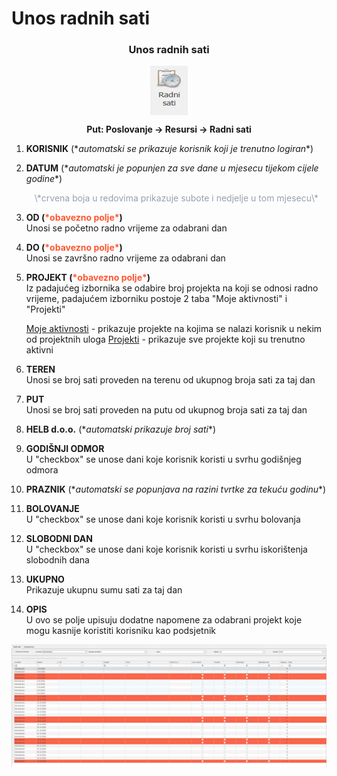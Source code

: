 # Unos radnih sati

### <p align=center>**Unos radnih sati**  

<img src="../images/unosRadnihSati.png"
    alt="Unos radnih sati"
    style="display: block;
            margin-left: auto;
            margin-right: auto;" 
/>

**<p align=center>Put: Poslovanje → Resursi → Radni sati**  

1. **KORISNIK** (\**automatski se prikazuje korisnik koji je trenutno logiran**)  

2. **DATUM** (\**automatski je popunjen za sve dane u mjesecu tijekom cijele godine**)  
    <p align=center><span style="color: #97a0af">\*crvena boja u redovima prikazuje subote i nedjelje u tom mjesecu\*</span></p>

3. **OD (<span style="color: #ff5630">\*obavezno polje\*</span>)**   
    Unosi se početno radno vrijeme za odabrani dan

4. **DO (<span style="color: #ff5630">\*obavezno polje\*</span>)**   
    Unosi se završno radno vrijeme za odabrani dan
    
5. **PROJEKT (<span style="color: #ff5630">\*obavezno polje\*</span>)**     
    Iz padajućeg izbornika se odabire broj projekta na koji se odnosi radno vrijeme, padajućem izborniku postoje 2 taba "Moje aktivnosti" i "Projekti"

    <ins>Moje aktivnosti</ins> - prikazuje projekte na kojima se nalazi korisnik u nekim od projektnih uloga 
    <ins>Projekti</ins> - prikazuje sve projekte koji su trenutno aktivni
    
6. **TEREN**        
    Unosi se broj sati proveden na terenu od ukupnog broja sati za taj dan

7. **PUT**      
    Unosi se broj sati proveden na putu od ukupnog broja sati za taj dan

8. **HELB d.o.o.** (\**automatski prikazuje broj sati**)  

9. **GODIŠNJI ODMOR**  
    U "checkbox" se unose dani koje korisnik koristi u svrhu godišnjeg odmora

10. **PRAZNIK** (\**automatski se popunjava na razini tvrtke za tekuću godinu**)

11. **BOLOVANJE**  
    U "checkbox" se unose dani koje korisnik koristi u svrhu bolovanja

12. **SLOBODNI DAN**  
    U "checkbox" se unose dani koje korisnik koristi u svrhu iskorištenja slobodnih dana

13. **UKUPNO**  
    Prikazuje ukupnu sumu sati za taj dan

14. **OPIS**    
    U ovo se polje upisuju dodatne napomene za odabrani projekt koje mogu kasnije koristiti korisniku kao podsjetnik

<img src="../images/unosRadnihSati1.jpg"
    alt="Unos radnih sati"
    style="display: block;
            margin-left: auto;
            margin-right: auto;" 
/>

<br></br><br></br>